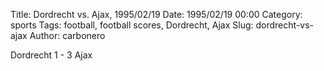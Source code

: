 Title: Dordrecht vs. Ajax, 1995/02/19
Date: 1995/02/19 00:00
Category: sports
Tags: football, football scores, Dordrecht, Ajax
Slug: dordrecht-vs-ajax
Author: carbonero


Dordrecht 1 - 3 Ajax
